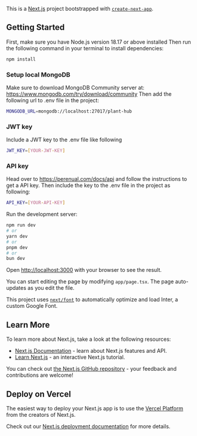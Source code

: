 This is a [Next.js](https://nextjs.org/) project bootstrapped with [`create-next-app`](https://github.com/vercel/next.js/tree/canary/packages/create-next-app).

## Getting Started

First, make sure you have Node.js version 18.17 or above installed
Then run the following command in your terminal to install dependencies:

```bash
npm install
```

### Setup local MongoDB

Make sure to download MongoDB Community server at: https://www.mongodb.com/try/download/community
Then add the following url to .env file in the project:

```bash
MONGODB_URL=mongodb://localhost:27017/plant-hub
```

### JWT key

Include a JWT key to the .env file like following

```bash
JWT_KEY=[YOUR-JWT-KEY]
```

### API key

Head over to https://perenual.com/docs/api and follow the instructions to get a API key.
Then include the key to the .env file in the project as following:

```bash
API_KEY=[YOUR-API-KEY]
```

Run the development server:

```bash
npm run dev
# or
yarn dev
# or
pnpm dev
# or
bun dev
```

Open [http://localhost:3000](http://localhost:3000) with your browser to see the result.

You can start editing the page by modifying `app/page.tsx`. The page auto-updates as you edit the file.

This project uses [`next/font`](https://nextjs.org/docs/basic-features/font-optimization) to automatically optimize and load Inter, a custom Google Font.

## Learn More

To learn more about Next.js, take a look at the following resources:

- [Next.js Documentation](https://nextjs.org/docs) - learn about Next.js features and API.
- [Learn Next.js](https://nextjs.org/learn) - an interactive Next.js tutorial.

You can check out [the Next.js GitHub repository](https://github.com/vercel/next.js/) - your feedback and contributions are welcome!

## Deploy on Vercel

The easiest way to deploy your Next.js app is to use the [Vercel Platform](https://vercel.com/new?utm_medium=default-template&filter=next.js&utm_source=create-next-app&utm_campaign=create-next-app-readme) from the creators of Next.js.

Check out our [Next.js deployment documentation](https://nextjs.org/docs/deployment) for more details.

